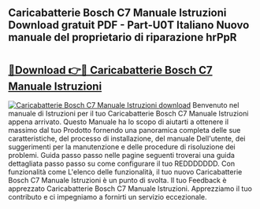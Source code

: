 ## Caricabatterie Bosch C7 Manuale Istruzioni Download gratuit PDF - Part-U0T Italiano Nuovo manuale del proprietario di riparazione hrPpR

# <h2><a href="http://dffoong.blite.top/?on=Caricabatterie+Bosch+C7+Manuale+Istruzioni">🔗Download 👉🔴 Caricabatterie Bosch C7 Manuale Istruzioni</a></h2>

[![Caricabatterie Bosch C7 Manuale Istruzioni download](https://i.imgur.com/lujVjoI.png)](http://dffoong.blite.top/?on=Caricabatterie+Bosch+C7+Manuale+Istruzioni)
Benvenuto nel manuale di Istruzioni per il tuo Caricabatterie Bosch C7 Manuale Istruzioni appena arrivato. Questo Manuale ha lo scopo di aiutarti a ottenere il massimo dal tuo Prodotto fornendo una panoramica completa delle sue caratteristiche, del processo di installazione, del manuale Dell'utente, dei suggerimenti per la manutenzione e delle procedure di risoluzione dei problemi. Guida passo passo nelle pagine seguenti troverai una guida dettagliata passo passo su come configurare il tuo REDDDDDDD. Con funzionalità come L'elenco delle funzionalità, il tuo nuovo Caricabatterie Bosch C7 Manuale Istruzioni è un punto di svolta. Il tuo Feedback è apprezzato Caricabatterie Bosch C7 Manuale Istruzioni. Apprezziamo il tuo contributo e ci impegniamo a fornirti un servizio eccezionale.
